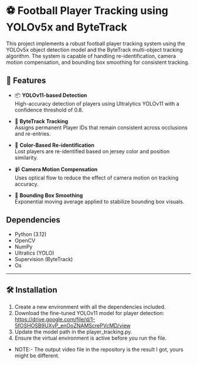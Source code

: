# ⚽ Football Player Tracking using YOLOv5x and ByteTrack

This project implements a robust football player tracking system using the YOLOv5x object detection model and the ByteTrack multi-object tracking algorithm. The system is capable of handling re-identification, camera motion compensation, and bounding box smoothing for consistent tracking.

## 🚀 Features

- 📦 **YOLOv11-based Detection**  
  High-accuracy detection of players using Ultralytics YOLOv11 with a confidence threshold of 0.8.

- 🔄 **ByteTrack Tracking**  
  Assigns permanent Player IDs that remain consistent across occlusions and re-entries.

- 🎽 **Color-Based Re-identification**  
  Lost players are re-identified based on jersey color and position similarity.

- 📹 **Camera Motion Compensation**  
  Uses optical flow to reduce the effect of camera motion on tracking accuracy.

- 🧊 **Bounding Box Smoothing**  
  Exponential moving average applied to stabilize bounding box visuals.

## Dependencies
- Python (3.12)
- OpenCV
- NumPy
- Ultratics (YOLO)
- Supervision (ByteTrack)
- Os 
---

## 🛠️ Installation

1. Create a new environment with all the dependencies included.
2. Download the fine-tuned YOLOv11 model for player detection: https://drive.google.com/file/d/1-5fOSHOSB9UXyP_enOoZNAMScrePVcMD/view
3. Update the model path in the player_tracking.py.
4. Ensure the virtual environment is active before you run the file.
* NOTE:- The output video file in the repository is the result I got, yours might be different. 
